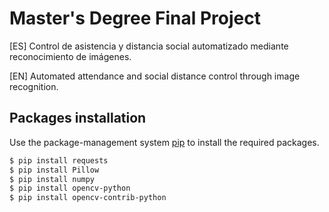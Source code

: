 # Master's Degree Final Project

[ES] Control de asistencia y distancia social automatizado mediante reconocimiento de imágenes.

[EN] Automated attendance and social distance control through image recognition.

## Packages installation

Use the package-management system [pip](https://pip.pypa.io/en/stable/) to install the required packages.

```bash
$ pip install requests
$ pip install Pillow
$ pip install numpy
$ pip install opencv-python
$ pip install opencv-contrib-python
```
